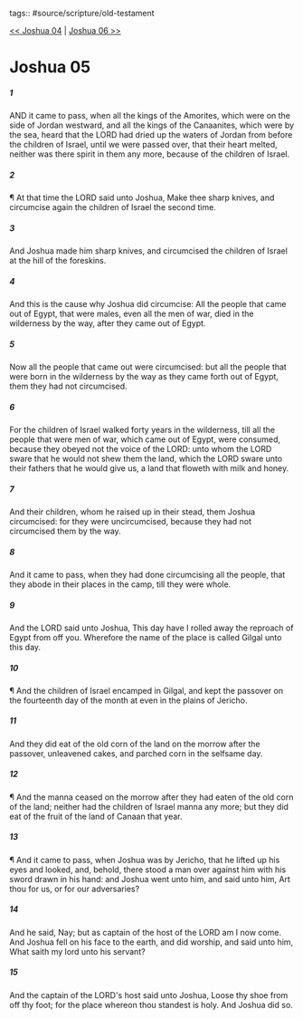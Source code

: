 tags:: #source/scripture/old-testament

[<< Joshua 04](old-testament/06_Joshua/Joshua_04.md) | [Joshua 06 >>](old-testament/06_Joshua/Joshua_06.md)

# Joshua 05

##### 1

AND it came to pass, when all the kings of the Amorites, which were on the side of Jordan westward, and all the kings of the Canaanites, which were by the sea, heard that the LORD had dried up the waters of Jordan from before the children of Israel, until we were passed over, that their heart melted, neither was there spirit in them any more, because of the children of Israel.

##### 2

¶ At that time the LORD said unto Joshua, Make thee sharp knives, and circumcise again the children of Israel the second time.

##### 3

And Joshua made him sharp knives, and circumcised the children of Israel at the hill of the foreskins.

##### 4

And this is the cause why Joshua did circumcise: All the people that came out of Egypt, that were males, even all the men of war, died in the wilderness by the way, after they came out of Egypt.

##### 5

Now all the people that came out were circumcised: but all the people that were born in the wilderness by the way as they came forth out of Egypt, them they had not circumcised.

##### 6

For the children of Israel walked forty years in the wilderness, till all the people that were men of war, which came out of Egypt, were consumed, because they obeyed not the voice of the LORD: unto whom the LORD sware that he would not shew them the land, which the LORD sware unto their fathers that he would give us, a land that floweth with milk and honey.

##### 7

And their children, whom he raised up in their stead, them Joshua circumcised: for they were uncircumcised, because they had not circumcised them by the way.

##### 8

And it came to pass, when they had done circumcising all the people, that they abode in their places in the camp, till they were whole.

##### 9

And the LORD said unto Joshua, This day have I rolled away the reproach of Egypt from off you. Wherefore the name of the place is called Gilgal unto this day.

##### 10

¶ And the children of Israel encamped in Gilgal, and kept the passover on the fourteenth day of the month at even in the plains of Jericho.

##### 11

And they did eat of the old corn of the land on the morrow after the passover, unleavened cakes, and parched corn in the selfsame day.

##### 12

¶ And the manna ceased on the morrow after they had eaten of the old corn of the land; neither had the children of Israel manna any more; but they did eat of the fruit of the land of Canaan that year.

##### 13

¶ And it came to pass, when Joshua was by Jericho, that he lifted up his eyes and looked, and, behold, there stood a man over against him with his sword drawn in his hand: and Joshua went unto him, and said unto him, Art thou for us, or for our adversaries?

##### 14

And he said, Nay; but as captain of the host of the LORD am I now come. And Joshua fell on his face to the earth, and did worship, and said unto him, What saith my lord unto his servant?

##### 15

And the captain of the LORD's host said unto Joshua, Loose thy shoe from off thy foot; for the place whereon thou standest is holy. And Joshua did so.
